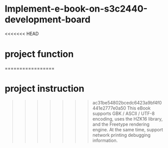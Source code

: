 # Implement-e-book-on-s3c2440-development-board
<<<<<<< HEAD
# project function
=================
# project instruction
>>>>>>> ac31be54802bcedc6423a9bf4f0441e2777e0a50
This eBook supports GBK / ASCII / UTF-8 encoding, uses the HZK16 library, and the Freetype rendering engine. At the same time, support network printing debugging information.
